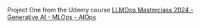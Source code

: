 Project One from the Udemy course [LLMOps Masterclass 2024 - Generative AI - MLOps - AIOps](https://www.udemy.com/course/llmops-masterclass-generative-ai-mlops-aiops/?couponCode=ST20MT50724)
